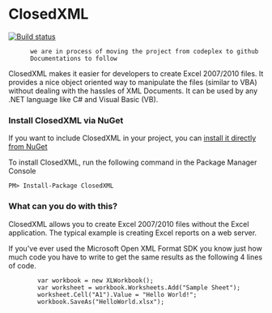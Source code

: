 
# ClosedXML
[![Build status](https://ci.appveyor.com/api/projects/status/wobbmnlbukxejjgb?svg=true)](https://ci.appveyor.com/project/Pyropace/closedxml)

          we are in process of moving the project from codeplex to github
          Documentations to follow 

ClosedXML makes it easier for developers to create Excel 2007/2010 files. It provides a nice object oriented way to manipulate the files (similar to VBA) without dealing with the hassles of XML Documents. It can be used by any .NET language like C# and Visual Basic (VB).

### Install ClosedXML via NuGet

If you want to include ClosedXML in your project, you can [install it directly from NuGet](https://www.nuget.org/packages/ClosedXML)

To install ClosedXML, run the following command in the Package Manager Console

```
PM> Install-Package ClosedXML
```

### What can you do with this?

ClosedXML allows you to create Excel 2007/2010 files without the Excel application. The typical example is creating Excel reports on a web server.

If you've ever used the Microsoft Open XML Format SDK you know just how much code you have to write to get the same results as the following 4 lines of code.

            var workbook = new XLWorkbook();
            var worksheet = workbook.Worksheets.Add("Sample Sheet");
            worksheet.Cell("A1").Value = "Hello World!";
            workbook.SaveAs("HelloWorld.xlsx");
